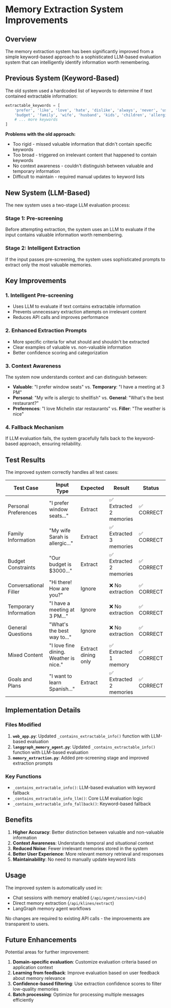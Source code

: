 # Memory Extraction System Improvements

## Overview

The memory extraction system has been significantly improved from a simple keyword-based approach to a sophisticated LLM-based evaluation system that can intelligently identify information worth remembering.

## Previous System (Keyword-Based)

The old system used a hardcoded list of keywords to determine if text contained extractable information:

```python
extractable_keywords = [
    'prefer', 'like', 'love', 'hate', 'dislike', 'always', 'never', 'usually',
    'budget', 'family', 'wife', 'husband', 'kids', 'children', 'allergic', 'allergy',
    # ... more keywords
]
```

**Problems with the old approach:**
- Too rigid - missed valuable information that didn't contain specific keywords
- Too broad - triggered on irrelevant content that happened to contain keywords
- No context awareness - couldn't distinguish between valuable and temporary information
- Difficult to maintain - required manual updates to keyword lists

## New System (LLM-Based)

The new system uses a two-stage LLM evaluation process:

### Stage 1: Pre-screening
Before attempting extraction, the system uses an LLM to evaluate if the input contains valuable information worth remembering.

### Stage 2: Intelligent Extraction
If the input passes pre-screening, the system uses sophisticated prompts to extract only the most valuable memories.

## Key Improvements

### 1. Intelligent Pre-screening
- Uses LLM to evaluate if text contains extractable information
- Prevents unnecessary extraction attempts on irrelevant content
- Reduces API calls and improves performance

### 2. Enhanced Extraction Prompts
- More specific criteria for what should and shouldn't be extracted
- Clear examples of valuable vs. non-valuable information
- Better confidence scoring and categorization

### 3. Context Awareness
The system now understands context and can distinguish between:
- **Valuable**: "I prefer window seats" vs. **Temporary**: "I have a meeting at 3 PM"
- **Personal**: "My wife is allergic to shellfish" vs. **General**: "What's the best restaurant?"
- **Preferences**: "I love Michelin star restaurants" vs. **Filler**: "The weather is nice"

### 4. Fallback Mechanism
If LLM evaluation fails, the system gracefully falls back to the keyword-based approach, ensuring reliability.

## Test Results

The improved system correctly handles all test cases:

| Test Case | Input Type | Expected | Result | Status |
|-----------|------------|----------|---------|---------|
| Personal Preferences | "I prefer window seats..." | Extract | ✅ Extracted 2 memories | ✅ CORRECT |
| Family Information | "My wife Sarah is allergic..." | Extract | ✅ Extracted 3 memories | ✅ CORRECT |
| Budget Constraints | "Our budget is $3000..." | Extract | ✅ Extracted 2 memories | ✅ CORRECT |
| Conversational Filler | "Hi there! How are you?" | Ignore | ❌ No extraction | ✅ CORRECT |
| Temporary Information | "I have a meeting at 3 PM..." | Ignore | ❌ No extraction | ✅ CORRECT |
| General Questions | "What's the best way to..." | Ignore | ❌ No extraction | ✅ CORRECT |
| Mixed Content | "I love fine dining. Weather is nice." | Extract dining only | ✅ Extracted 1 memory | ✅ CORRECT |
| Goals and Plans | "I want to learn Spanish..." | Extract | ✅ Extracted 2 memories | ✅ CORRECT |

## Implementation Details

### Files Modified

1. **`web_app.py`**: Updated `_contains_extractable_info()` function with LLM-based evaluation
2. **`langgraph_memory_agent.py`**: Updated `_contains_extractable_info()` function with LLM-based evaluation
3. **`memory_extraction.py`**: Added pre-screening stage and improved extraction prompts

### Key Functions

- `_contains_extractable_info()`: LLM-based evaluation with keyword fallback
- `_contains_extractable_info_llm()`: Core LLM evaluation logic
- `_contains_extractable_info_fallback()`: Keyword-based fallback

## Benefits

1. **Higher Accuracy**: Better distinction between valuable and non-valuable information
2. **Context Awareness**: Understands temporal and situational context
3. **Reduced Noise**: Fewer irrelevant memories stored in the system
4. **Better User Experience**: More relevant memory retrieval and responses
5. **Maintainability**: No need to manually update keyword lists

## Usage

The improved system is automatically used in:
- Chat sessions with memory enabled (`/api/agent/session/<id>`)
- Direct memory extraction (`/api/klines/extract`)
- LangGraph memory agent workflows

No changes are required to existing API calls - the improvements are transparent to users.

## Future Enhancements

Potential areas for further improvement:
1. **Domain-specific evaluation**: Customize evaluation criteria based on application context
2. **Learning from feedback**: Improve evaluation based on user feedback about memory relevance
3. **Confidence-based filtering**: Use extraction confidence scores to filter low-quality memories
4. **Batch processing**: Optimize for processing multiple messages efficiently
